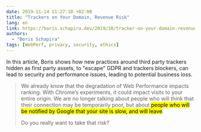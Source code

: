 ```yaml
---
date: 2019-11-14 11:27:18 +02:00
title: "Trackers on Your Domain, Revenue Risk"
lang: en
link: https://boris.schapira.dev/2019/10/tracker-on-your-domain-revenue-risk/
authors:
  - "Boris Schapira"
tags: [WebPerf, privacy, security, ethics]
---
```


In this article, Boris shows how new practices around third party trackers hidden as first party assets, to "escape" GDPR and trackers blockers, can lead to security and performance issues, leading to potential business loss.

> We already know that the degradation of Web Performance impacts ranking. With Chrome’s experiments, it could impact visits to your entire origin. We are no longer talking about people who will think that their connection may be temporarily poor, but about <mark>people who will be notified by Google that your site is slow, and will leave</mark>.
>
> Do you really want to take that risk?
